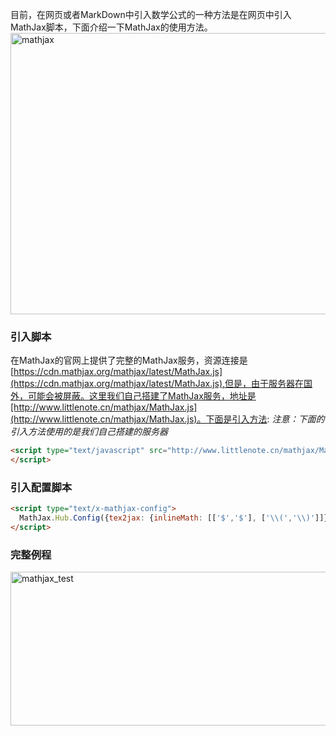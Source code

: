 目前，在网页或者MarkDown中引入数学公式的一种方法是在网页中引入MathJax脚本，下面介绍一下MathJax的使用方法。
<a href="http://www.littlenote.cn/wp-content/uploads/2016/01/mathjax.jpg" rel="attachment wp-att-60"><img class="alignnone size-full wp-image-60" src="http://www.littlenote.cn/wp-content/uploads/2016/01/mathjax.jpg" alt="mathjax" width="679" height="450" /></a>
### 引入脚本
在MathJax的官网上提供了完整的MathJax服务，资源连接是[https://cdn.mathjax.org/mathjax/latest/MathJax.js](https://cdn.mathjax.org/mathjax/latest/MathJax.js),但是，由于服务器在国外，可能会被屏蔽。这里我们自己搭建了MathJax服务，地址是[http://www.littlenote.cn/mathjax/MathJax.js](http://www.littlenote.cn/mathjax/MathJax.js)。下面是引入方法:
*注意：下面的引入方法使用的是我们自己搭建的服务器*
```html
<script type="text/javascript" src="http://www.littlenote.cn/mathjax/MathJax.js?config=TeX-AMS-MML_SVG">
</script>
```

### 引入配置脚本

```html
<script type="text/x-mathjax-config">
  MathJax.Hub.Config({tex2jax: {inlineMath: [['$','$'], ['\\(','\\)']]}});
</script>
```

### 完整例程
<a href="http://www.littlenote.cn/wp-content/uploads/2016/01/mathjax_test.jpg" rel="attachment wp-att-89"><img src="http://www.littlenote.cn/wp-content/uploads/2016/01/mathjax_test.jpg" alt="mathjax_test" width="556" height="246" class="alignnone size-full wp-image-89" /></a>
